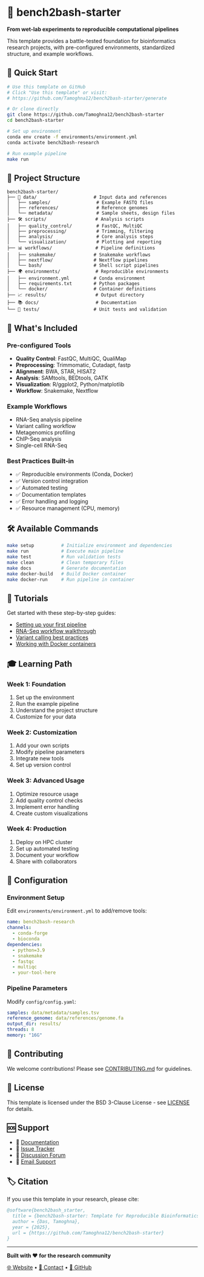 # 🧬 bench2bash-starter

**From wet-lab experiments to reproducible computational pipelines**

This template provides a battle-tested foundation for bioinformatics research projects, with pre-configured environments, standardized structure, and example workflows.

## 🚀 Quick Start

```bash
# Use this template on GitHub
# Click "Use this template" or visit:
# https://github.com/Tamoghna12/bench2bash-starter/generate

# Or clone directly
git clone https://github.com/Tamoghna12/bench2bash-starter
cd bench2bash-starter

# Set up environment
conda env create -f environments/environment.yml
conda activate bench2bash-research

# Run example pipeline
make run
```

## 📁 Project Structure

```
bench2bash-starter/
├── 🔬 data/                     # Input data and references
│   ├── samples/                 # Example FASTQ files
│   ├── references/              # Reference genomes
│   └── metadata/                # Sample sheets, design files
├── 🛠️ scripts/                  # Analysis scripts
│   ├── quality_control/         # FastQC, MultiQC
│   ├── preprocessing/           # Trimming, filtering
│   ├── analysis/                # Core analysis steps
│   └── visualization/           # Plotting and reporting
├── 📊 workflows/                # Pipeline definitions
│   ├── snakemake/              # Snakemake workflows
│   ├── nextflow/               # Nextflow pipelines
│   └── bash/                   # Shell script pipelines
├── 🌍 environments/             # Reproducible environments
│   ├── environment.yml         # Conda environment
│   ├── requirements.txt        # Python packages
│   └── docker/                 # Container definitions
├── 📈 results/                  # Output directory
├── 📚 docs/                     # Documentation
└── 🧪 tests/                    # Unit tests and validation
```

## 🎯 What's Included

### Pre-configured Tools
- **Quality Control**: FastQC, MultiQC, QualiMap
- **Preprocessing**: Trimmomatic, Cutadapt, fastp
- **Alignment**: BWA, STAR, HISAT2
- **Analysis**: SAMtools, BEDtools, GATK
- **Visualization**: R/ggplot2, Python/matplotlib
- **Workflow**: Snakemake, Nextflow

### Example Workflows
- RNA-Seq analysis pipeline
- Variant calling workflow  
- Metagenomics profiling
- ChIP-Seq analysis
- Single-cell RNA-Seq

### Best Practices Built-in
- ✅ Reproducible environments (Conda, Docker)
- ✅ Version control integration
- ✅ Automated testing
- ✅ Documentation templates
- ✅ Error handling and logging
- ✅ Resource management (CPU, memory)

## 🛠️ Available Commands

```bash
make setup          # Initialize environment and dependencies
make run            # Execute main pipeline
make test           # Run validation tests  
make clean          # Clean temporary files
make docs           # Generate documentation
make docker-build   # Build Docker container
make docker-run     # Run pipeline in container
```

## 📖 Tutorials

Get started with these step-by-step guides:

- [Setting up your first pipeline](docs/getting-started.md)
- [RNA-Seq workflow walkthrough](docs/rnaseq-tutorial.md)
- [Variant calling best practices](docs/variant-calling.md)
- [Working with Docker containers](docs/docker-guide.md)

## 🎓 Learning Path

### Week 1: Foundation
1. Set up the environment
2. Run the example pipeline
3. Understand the project structure
4. Customize for your data

### Week 2: Customization  
1. Add your own scripts
2. Modify pipeline parameters
3. Integrate new tools
4. Set up version control

### Week 3: Advanced Usage
1. Optimize resource usage
2. Add quality control checks
3. Implement error handling
4. Create custom visualizations

### Week 4: Production
1. Deploy on HPC cluster
2. Set up automated testing
3. Document your workflow
4. Share with collaborators

## 🔧 Configuration

### Environment Setup
Edit `environments/environment.yml` to add/remove tools:

```yaml
name: bench2bash-research
channels:
  - conda-forge
  - bioconda
dependencies:
  - python=3.9
  - snakemake
  - fastqc
  - multiqc
  - your-tool-here
```

### Pipeline Parameters
Modify `config/config.yaml`:

```yaml
samples: data/metadata/samples.tsv
reference_genome: data/references/genome.fa
output_dir: results/
threads: 8
memory: "16G"
```

## 🤝 Contributing

We welcome contributions! Please see [CONTRIBUTING.md](CONTRIBUTING.md) for guidelines.

## 📄 License

This template is licensed under the BSD 3-Clause License - see [LICENSE](LICENSE) for details.

## 🆘 Support

- 📖 [Documentation](docs/)
- 🐛 [Issue Tracker](https://github.com/Tamoghna12/bench2bash-starter/issues)
- 💬 [Discussion Forum](https://github.com/Tamoghna12/bench2bash-starter/discussions)
- 📧 [Email Support](mailto:tamoghnadas.12@gmail.com)

## 🏷️ Citation

If you use this template in your research, please cite:

```bibtex
@software{bench2bash_starter,
  title = {bench2bash-starter: Template for Reproducible Bioinformatics Pipelines},
  author = {Das, Tamoghna},
  year = {2025},
  url = {https://github.com/Tamoghna12/bench2bash-starter}
}
```

---

**Built with ❤️ for the research community**

[🌐 Website](https://Tamoghna12.github.io/bench2bash.github.io/) • [📧 Contact](mailto:tamoghnadas.12@gmail.com) • [🐙 GitHub](https://github.com/Tamoghna12)